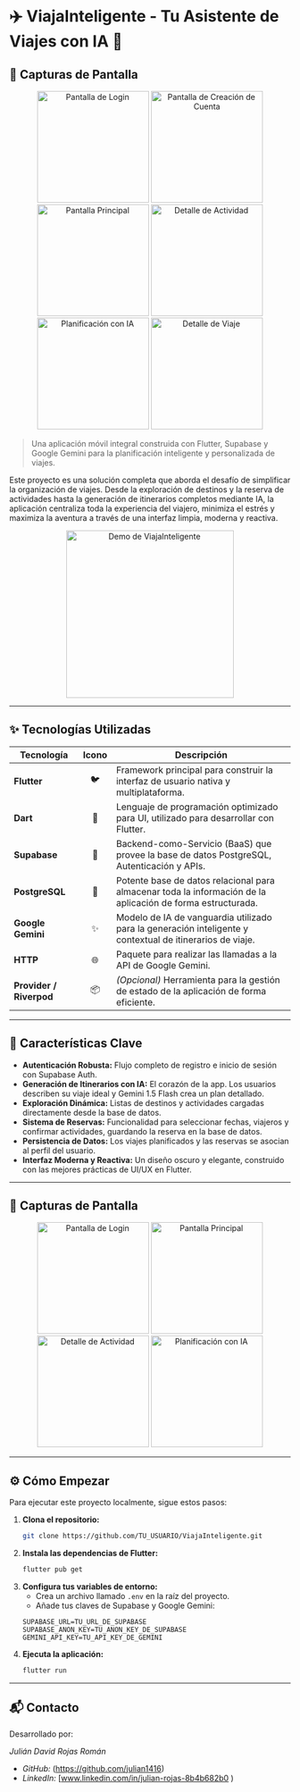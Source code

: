 # ✈️ ViajaInteligente - Tu Asistente de Viajes con IA 🤖

## 📸 Capturas de Pantalla

<p align="center">
  <!-- Pantalla de Login y Creación de Cuenta -->
  <img src="https://raw.githubusercontent.com/julianrojas1416/TU_REPOSITORIO/main/screenshots/Login.jpg" width="200" alt="Pantalla de Login">
  <img src="https://raw.githubusercontent.com/TU_USUARIO/TU_REPOSITORIO/main/screenshots/CreateCount.jpg" width="200" alt="Pantalla de Creación de Cuenta">
  
  <!-- Pantalla Principal y Detalle de Actividad -->
  <img src="https://raw.githubusercontent.com/TU_USUARIO/TU_REPOSITORIO/main/screenshots/HomePage.jpg" width="200" alt="Pantalla Principal">
  <img src="https://raw.githubusercontent.com/TU_USUARIO/TU_REPOSITORIO/main/screenshots/Details.jpg" width="200" alt="Detalle de Actividad">
  
  <!-- Planificación con IA y Detalle de Viaje -->
  <img src="https://raw.githubusercontent.com/TU_USUARIO/TU_REPOSITORIO/main/screenshots/ItineraryAI.jpg" width="200" alt="Planificación con IA">
  <img src="https://raw.githubusercontent.com/TU_USUARIO/TU_REPOSITORIO/main/screenshots/DetailsTravel.jpg" width="200" alt="Detalle de Viaje">
</p>

> Una aplicación móvil integral construida con Flutter, Supabase y Google Gemini para la planificación inteligente y personalizada de viajes.

Este proyecto es una solución completa que aborda el desafío de simplificar la organización de viajes. Desde la exploración de destinos y la reserva de actividades hasta la generación de itinerarios completos mediante IA, la aplicación centraliza toda la experiencia del viajero, minimiza el estrés y maximiza la aventura a través de una interfaz limpia, moderna y reactiva.

<!-- 
  Añade aquí un GIF atractivo mostrando el flujo principal:
  Explorar -> Ver Actividad -> Planificar con IA -> Ver resultado.
-->
<p align="center">
  <img src="URL_DE_TU_GIF_AQUI" alt="Demo de ViajaInteligente" width="300"/>
</p>

---

## ✨ Tecnologías Utilizadas

| Tecnología          | Icono | Descripción                                                                                              |
| ------------------- | :---: | -------------------------------------------------------------------------------------------------------- |
| **Flutter**         |  🐦   | Framework principal para construir la interfaz de usuario nativa y multiplataforma.                        |
| **Dart**            |  🎯   | Lenguaje de programación optimizado para UI, utilizado para desarrollar con Flutter.                     |
| **Supabase**        |  🚀   | Backend-como-Servicio (BaaS) que provee la base de datos PostgreSQL, Autenticación y APIs.               |
| **PostgreSQL**      |  🐘   | Potente base de datos relacional para almacenar toda la información de la aplicación de forma estructurada. |
| **Google Gemini**   |  ✨   | Modelo de IA de vanguardia utilizado para la generación inteligente y contextual de itinerarios de viaje.   |
| **HTTP**            |  🌐   | Paquete para realizar las llamadas a la API de Google Gemini.                                            |
| **Provider / Riverpod** |  📦   | *(Opcional)* Herramienta para la gestión de estado de la aplicación de forma eficiente.                  |

---

## 🚀 Características Clave

*   **Autenticación Robusta:** Flujo completo de registro e inicio de sesión con Supabase Auth.
*   **Generación de Itinerarios con IA:** El corazón de la app. Los usuarios describen su viaje ideal y Gemini 1.5 Flash crea un plan detallado.
*   **Exploración Dinámica:** Listas de destinos y actividades cargadas directamente desde la base de datos.
*   **Sistema de Reservas:** Funcionalidad para seleccionar fechas, viajeros y confirmar actividades, guardando la reserva en la base de datos.
*   **Persistencia de Datos:** Los viajes planificados y las reservas se asocian al perfil del usuario.
*   **Interfaz Moderna y Reactiva:** Un diseño oscuro y elegante, construido con las mejores prácticas de UI/UX en Flutter.

---

## 📸 Capturas de Pantalla

<!-- 
  Añade aquí tus capturas de pantalla, idealmente con un layout horizontal.
-->
<p align="center">
  <img src="URL_SCREENSHOT_LOGIN" width="200" alt="Pantalla de Login">
  <img src="URL_SCREENSHOT_HOME" width="200" alt="Pantalla Principal">
  <img src="URL_SCREENSHOT_ACTIVIDAD" width="200" alt="Detalle de Actividad">
  <img src="URL_SCREENSHOT_IA" width="200" alt="Planificación con IA">
</p>

---

## ⚙️ Cómo Empezar

Para ejecutar este proyecto localmente, sigue estos pasos:

1.  **Clona el repositorio:**
    ```bash
    git clone https://github.com/TU_USUARIO/ViajaInteligente.git
    ```
2.  **Instala las dependencias de Flutter:**
    ```bash
    flutter pub get
    ```
3.  **Configura tus variables de entorno:**
    *   Crea un archivo llamado `.env` en la raíz del proyecto.
    *   Añade tus claves de Supabase y Google Gemini:
      ```
      SUPABASE_URL=TU_URL_DE_SUPABASE
      SUPABASE_ANON_KEY=TU_ANON_KEY_DE_SUPABASE
      GEMINI_API_KEY=TU_API_KEY_DE_GEMINI
      ```
4.  **Ejecuta la aplicación:**
    ```bash
    flutter run
    ```

---

## 📬 Contacto

Desarrollado por:

*Julián David Rojas Román*  
- *GitHub:* (https://github.com/julian1416)  
- *LinkedIn:* [www.linkedin.com/in/julian-rojas-8b4b682b0
)
